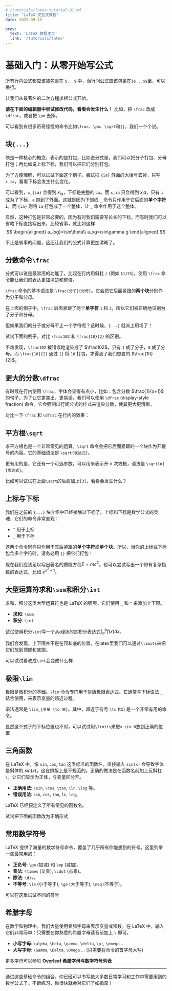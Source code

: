 ```yaml
---
# /tutorials/latex-tutorial-01.md
title: "LaTeX 交互式教程"
date: 2025-09-15

prev:
  text: 'LaTeX 教程主页'
  link: '/tutorials/latex'
---
```


# 基础入门：从零开始写公式

所有行内公式都应该被包裹在 `$...$` 中，而行间公式应该包裹在`$$...$$`里，可以换行。

让我们从最著名的二次方程求根公式开始。

**请在下面的编辑器中尝试修改代码，看看会发生什么！** 比如，把 `\frac` 改成 `\dfrac`，或者把 `\pm` 去掉。

<LatexPG initialCode="$
\frac{-b \pm \sqrt{b^2 - 4ac}}{2a}
$" />

可以看到有很多奇奇怪怪的命令比如`\frac`、`\pm`、`\sqrt`和`{}`，我们一个个说。
## 块`{...}`

块是一种核心的概念，表示的是打包，比如说分式里，我们可以把分子打包、分母打包；再比如说上标下标，我们可以把它们分别打包。

为了方便理解，可以试试下面这个例子。尝试把 `{ia}` 外面的大括号去掉，只写 `x_ia`，看看下标会发生什么变化。

<LatexPG initialCode="$x_{ia}$"/>

可以看到，`x_{ia}` 会得到 $x_{ia}$，下标是完整的 `ia`。而 `x_ia` 只会得到 $x_ia$，只有 `i` 成为了下标，`a` 跑到了外面。这就是因为下划线 `_` 命令只作用于它后面的**单个字符 `i`**，而 `{ia}` 则将 `ia` 打包成了一个整体，让 `_` 命令作用于这个整体。

显然，这种打包是非常必要的，因为有时我们需要写长长的下标，而有时我们可以省略下标直接写出来，比较省事，就比如这样
$$
\begin{aligned}
a_{xg}=\sin\theta\\
a_xg=\sin\gamma g
\end{aligned}
$$

不止是省事的问题，这还让我们的公式计算更加清晰了。

## 分数命令`\frac`
分式可以说是最常用的功能了。比起在行内用斜杠 `/` (例如 `$1/2$`)，使用 `\frac` 命令能让我们的表达更加清楚和整洁。

`\frac` 命令的基本语法是 `\frac{分子}{分母}`。它会把它后面紧跟的**两个块**分别作为分子和分母。

<LatexPG initialCode="$\frac 12$"/>

在上面的例子中，`\frac` 后面紧跟了两个**单字符** `1` 和 `2`，所以它们被正确地识别为了分子和分母。

但如果我们的分子或分母不止一个字符呢？这时候，`{...}` 就派上用场了！

试试下面的例子，对比 `\frac102` 和 `\frac{10}{2}` 的区别。

<LatexPG initialCode="$\frac{10}{2}$" />

不难发现，`\frac102` 被错误地渲染成了 $\frac102$，只有 `1` 成了分子，`0` 成了分母。而 `\frac{10}{2}` 通过 `{}` 将 `10` 打包，才得到了我们想要的 $\frac{10}{2}$。

## 更大的分数`\dfrac`

有时候在行内使用 `\frac`，字体会显得有点小，比如：包含分数 $\frac{1}{x+1}$ 的句子。为了让它更突出、更易读，我们可以使用 `\dfrac` (display-style fraction) 命令。它会强制以行间公式的样式来渲染分数，使其更大更清晰。

对比一下 `\frac` 和 `\dfrac` 在行内的效果：

<LatexPG initialCode="\text{普通分数 } \frac{1}{x+1} \text{ vs. 大号分数 } \dfrac{1}{x+1}" />

## 平方根`\sqrt`
求平方根也是一个非常常见的运算。`\sqrt` 命令会把它后面紧跟的一个块作为开根号的内容。它的基础语法是 `\sqrt{表达式}`。

更有用的是，它还有一个可选参数，可以用来表示开 n 次方根，语法是 `\sqrt[n]{表达式}`。

<LatexPG initialCode="$\sqrt{x^2+y^2}$" />

比如可以试试在上面`\sqrt`的后面加上`[3]`，看看会发生什么？

## 上标与下标

我们在之前的 `{...}` 块介绍中已经接触过下标了。上标和下标是数学公式的灵魂，它们的命令非常直观：
*   `^` 用于上标
*   `_` 用于下标

这两个命令同样只作用于其后紧跟的**单个字符**或**单个块**。所以，当你的上标或下标包含多个字符时，请务必用 `{}` 把它们打包！

<LatexPG initialCode="$a^2 + b^2 = c^2 \quad x_{10}$" />

现在我们应该足以写出著名的质能方程$E=mc^2$。也可以尝试写出一个带有复杂指数的表达式，比如 $e^{x^2+1}$。

## 大型运算符求和`\sum`和积分`\int`
求和、积分这类大型运算符也是 LaTeX 的强项。它们使用 `_` 和 `^` 来添加上下限。

*   **求和**: `\sum`
*   **积分**: `\int`

<LatexPG initialCode="$\sum_{i=1}^{n} i = \frac{n(n+1)}{2}$" />

试试使用积分`\int`写一个从$a$到$b$的定积分表达式$\int_{a}^{b} f(x)dx$。

我们会发现，上下限并不是在顶和底的位置，在latex里我们可以通过`\limits`来把它们放到顶部和底部。

<LatexPG initialCode="$\sum\limits_{i=1}^{n}$" />

可以试试看改成`\int`会变成什么样

## 极限`\lim`

极限是微积分的基础。`\lim` 命令专门用于排版极限表达式。它通常与下标语法 `_` 结合使用，来表示变量的趋近过程。

语法通常是 `\lim_{变量 \to 值}`。其中，趋近于符号 `\to` (to) 是一个非常有用的命令。

<LatexPG initialCode="$\lim_{x \to 0} \frac{\sin x}{x} = 1$" />

显然这个式子的下标位置也不对，可以试试用`\limits`来把`x \to 0`放到正确的位置

## 三角函数

在 LaTeX 中，像 `sin`, `cos`, `tan` 这类标准的函数名，直接输入 `sin(x)` 会导致字体是斜体的 $sin(x)$，这在排版上是不规范的。正确的做法是在函数名前加上反斜杠 `\`，让它们显示为正体，与变量区分开。

*   **正确用法**: `\sin`, `\cos`, `\tan`, `\ln`, `\log` 等。
*   **错误用法**: `sin`, `cos`, `tan`, `ln`, `log`。

LaTeX 已经预定义了所有常见的函数名。

<LatexPG initialCode="$$
\sin^2\theta + \cos^2\theta = 1
$$" />

试试把下面的函数改为正确形式

<LatexPG initialCode="$sin\ x$" />

## 常用数学符号

LaTeX 提供了海量的数学符号命令，覆盖了几乎所有你能想到的符号。这里列举一些最常用的：

*   **正负号**: `\pm` (加减) 和 `\mp` (减加)。
*   **乘法**: `\times` (叉乘), `\cdot` (点乘)。
*   **除法**: `\div`。
*   **不等号**: `\le` (小于等于), `\ge` (大于等于), `\neq` (不等于)。

可以在这里试试不同的符号

<LatexPG initialCode="a \pm b \neq a \mp b \quad x \ge 1" />

## 希腊字母

在数学和物理中，我们大量使用希腊字母来表示变量或常数。在 LaTeX 中，输入它们非常简单：只需要在你熟悉的希腊字母读音前加上 `\` 即可。

*   **小写字母**: `\alpha`, `\beta`, `\gamma`, `\delta`, `\pi`, `\omega` ...
*   **大写字母**: `\Gamma`, `\Delta`, `\Omega` ... (只需要将命令的首字母大写)

<LatexPG initialCode="$A = \pi r^2\Gamma$" />

更多字母可以参见
[**Overleaf 希腊字母与数学符号列表**](https://www.overleaf.com/learn/latex/List_of_Greek_letters_and_math_symbols)


---
通过这些基础命令的组合，你已经可以书写绝大多数日常学习和工作中需要用到的数学公式了。不断练习，你很快就会对它们了如指掌！